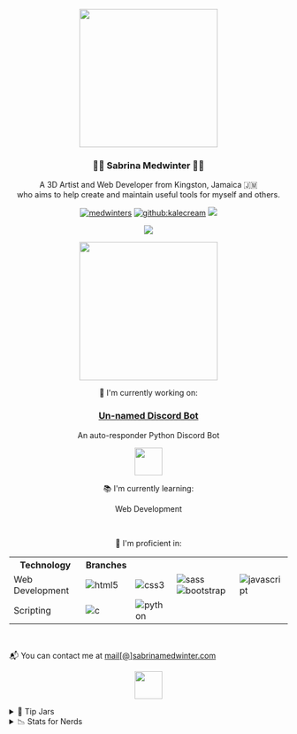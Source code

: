 <p align="center"><img style="user-select:none" height="250px" src="https://webstockreview.net/images/divider-clipart-silver-14.png"></p>

<h3 align="center"> 🤟🏽 Sabrina Medwinter 🤟🏽</h3>
<p align="center">A 3D Artist and Web Developer from Kingston, Jamaica 🇯🇲<br> who aims to help create and maintain useful tools for myself and others.</p>
<p align="center"> 
           <a href="https://twitter.com/KaleCream" target="blank"><img src="https://img.shields.io/twitter/follow/kalecream?logo=twitter&style=for-the-badge" alt="medwinters" /></a> 
           <a href="https://github.com/KaleCream" target="blank"><img src="https://img.shields.io/github/followers/kalecream?color=green&label=follow%20%40kalecream&logo=github&style=for-the-badge" alt="github:kalecream" /></a>
           <a href="https://www.linkedin.com/in/medwinter/"><img src="https://img.shields.io/badge/LinkedIn-0077B5?style=for-the-badge&logo=linkedin&logoColor=white"></a>
</p>
<p align="center">
           <a href="https://github.com/DenverCoder1/github-readme-streak-stats"><img src="https://github-readme-streak-stats.herokuapp.com/?user=kalecream&theme=vue"></a>
</p>

<p align="center"><img style="user-select:none" height="250px" src="https://webstockreview.net/images/divider-clipart-silver-8.png"></p>

<p align="center"> 💼 I'm currently working on:</p>
<h3 align="center"><a href="https://github.com/kalecream/discord-bot">Un-named Discord Bot</a></h3>
<p align="center">An auto-responder Python Discord Bot</p>

<p align="center"><img height="50px" src="http://clipart-library.com/img1/760098.png"></p>

<p align="center">📚 I'm currently learning:</p>
<p align="center">Web Development</p><br>

<p align="center">🏅 I'm proficient in: </p>
<p align="center">
  <table style="width:100%">
             <tr>
                        <th>Technology</th>
                        <th>Branches</th>
             </tr>
             <tr>
                      <td>Web Development</td>
                      <td><img src="https://img.shields.io/badge/HTML5-E34F26?style=for-the-badge&logo=html5&logoColor=white" alt="html5"></td>
                        <td id="html"><img src="https://img.shields.io/badge/CSS3-1572B6?style=for-the-badge&logo=css3&logoColor=white" alt="css3"></td> 
                        <td id="css"><img src="https://img.shields.io/badge/Sass-CC6699?style=for-the-badge&logo=sass&logoColor=white" alt="sass"><img src="https://img.shields.io/badge/Bootstrap-563D7C?style=for-the-badge&logo=bootstrap&logoColor=white" alt="bootstrap"></td>
                        <td id="js"><img src="https://img.shields.io/badge/JavaScript-323330?style=for-the-badge&logo=javascript&logoColor=F7DF1E" alt="javascript"></td>      
             </tr>
             <tr>     
                      <td>Scripting</td>
                      <td><img src="https://img.shields.io/badge/C-00599C?style=for-the-badge&logo=c&logoColor=white" alt="c"</td>
                                 <td><img src="https://img.shields.io/badge/Python-3776AB?style=for-the-badge&logo=python&logoColor=white" alt="python"></td>
             </tr>
    </tbody>
  </table>
</p>                                                                                                                                
<br> 
<p align="left"> 📬 You can contact me at <a href="mailto:mail@sabrinamedwinter.com">mail[@]sabrinamedwinter.com</a></p>    

<p align="center"><img height="50px" src="http://clipart-library.com/img1/760098.png"></p>

<details>
           <summary>💎 Tip Jars</summary>
           <p align="left">
           <a href=""><img src="https://img.shields.io/badge/paypal-00457C?style=for-the-badge&logo=paypal&logoColor=white"></a>
           <a href="https://www.buymeacoffee.com/kalecream"><img src="https://img.shields.io/badge/kofi-F16061?style=for-the-badge&logo=ko-fi&logoColor=white"></a>
</p>
</details>
<details>
           <summary>📉 Stats for Nerds</summary>
           <p><a href="https://github.com/anuraghazra/github-readme-stats"><img src="https://github-readme-stats.vercel.app/api/top-langs/?username=kalecream&layout=compact"></a></p>
</details>
